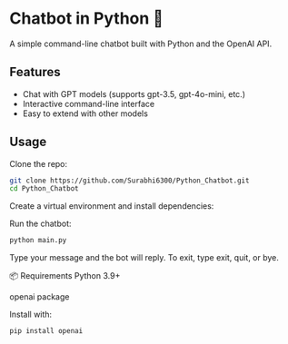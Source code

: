 # Chatbot in Python 🤖

A simple command-line chatbot built with Python and the OpenAI API.

## Features
- Chat with GPT models (supports gpt-3.5, gpt-4o-mini, etc.)
- Interactive command-line interface
- Easy to extend with other models

## Usage
Clone the repo:
   ```bash
   git clone https://github.com/Surabhi6300/Python_Chatbot.git
   cd Python_Chatbot
   ```
Create a virtual environment and install dependencies:

Run the chatbot:

```bash
python main.py
```
Type your message and the bot will reply. To exit, type exit, quit, or bye.

📦 Requirements
Python 3.9+

openai package

Install with:

```bash
pip install openai
